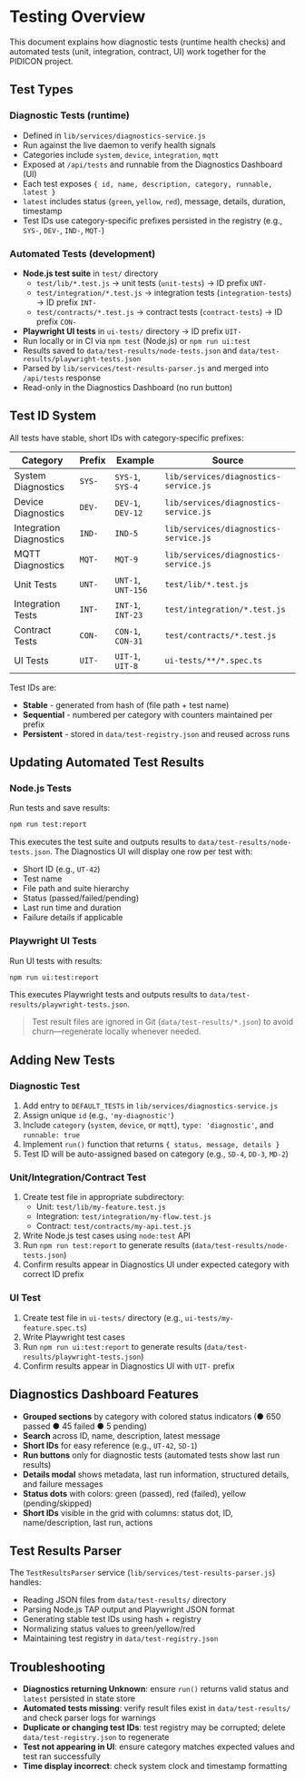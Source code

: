 # Testing Overview

This document explains how diagnostic tests (runtime health checks) and automated tests (unit, integration, contract, UI) work together for the PIDICON project.

## Test Types

### Diagnostic Tests (runtime)

- Defined in `lib/services/diagnostics-service.js`
- Run against the live daemon to verify health signals
- Categories include `system`, `device`, `integration`, `mqtt`
- Exposed at `/api/tests` and runnable from the Diagnostics Dashboard (UI)
- Each test exposes `{ id, name, description, category, runnable, latest }`
- `latest` includes status (`green`, `yellow`, `red`), message, details, duration, timestamp
- Test IDs use category-specific prefixes persisted in the registry (e.g., `SYS-`, `DEV-`, `IND-`, `MQT-`)

### Automated Tests (development)

- **Node.js test suite** in `test/` directory
  - `test/lib/*.test.js` → unit tests (`unit-tests`) → ID prefix `UNT-`
  - `test/integration/*.test.js` → integration tests (`integration-tests`) → ID prefix `INT-`
  - `test/contracts/*.test.js` → contract tests (`contract-tests`) → ID prefix `CON-`
- **Playwright UI tests** in `ui-tests/` directory → ID prefix `UIT-`
- Run locally or in CI via `npm test` (Node.js) or `npm run ui:test`
- Results saved to `data/test-results/node-tests.json` and `data/test-results/playwright-tests.json`
- Parsed by `lib/services/test-results-parser.js` and merged into `/api/tests` response
- Read-only in the Diagnostics Dashboard (no run button)

## Test ID System

All tests have stable, short IDs with category-specific prefixes:

| Category                | Prefix | Example            | Source                                |
| ----------------------- | ------ | ------------------ | ------------------------------------- |
| System Diagnostics      | `SYS-` | `SYS-1`, `SYS-4`   | `lib/services/diagnostics-service.js` |
| Device Diagnostics      | `DEV-` | `DEV-1`, `DEV-12`  | `lib/services/diagnostics-service.js` |
| Integration Diagnostics | `IND-` | `IND-5`            | `lib/services/diagnostics-service.js` |
| MQTT Diagnostics        | `MQT-` | `MQT-9`            | `lib/services/diagnostics-service.js` |
| Unit Tests              | `UNT-` | `UNT-1`, `UNT-156` | `test/lib/*.test.js`                  |
| Integration Tests       | `INT-` | `INT-1`, `INT-23`  | `test/integration/*.test.js`          |
| Contract Tests          | `CON-` | `CON-1`, `CON-31`  | `test/contracts/*.test.js`            |
| UI Tests                | `UIT-` | `UIT-1`, `UIT-8`   | `ui-tests/**/*.spec.ts`               |

Test IDs are:

- **Stable** - generated from hash of (file path + test name)
- **Sequential** - numbered per category with counters maintained per prefix
- **Persistent** - stored in `data/test-registry.json` and reused across runs

## Updating Automated Test Results

### Node.js Tests

Run tests and save results:

```bash
npm run test:report
```

This executes the test suite and outputs results to `data/test-results/node-tests.json`. The Diagnostics UI will display one row per test with:

- Short ID (e.g., `UT-42`)
- Test name
- File path and suite hierarchy
- Status (passed/failed/pending)
- Last run time and duration
- Failure details if applicable

### Playwright UI Tests

Run UI tests with results:

```bash
npm run ui:test:report
```

This executes Playwright tests and outputs results to `data/test-results/playwright-tests.json`.

> Test result files are ignored in Git (`data/test-results/*.json`) to avoid churn—regenerate locally whenever needed.

## Adding New Tests

### Diagnostic Test

1. Add entry to `DEFAULT_TESTS` in `lib/services/diagnostics-service.js`
2. Assign unique `id` (e.g., `'my-diagnostic'`)
3. Include `category` (`system`, `device`, or `mqtt`), `type: 'diagnostic'`, and `runnable: true`
4. Implement `run()` function that returns `{ status, message, details }`
5. Test ID will be auto-assigned based on category (e.g., `SD-4`, `DD-3`, `MD-2`)

### Unit/Integration/Contract Test

1. Create test file in appropriate subdirectory:
   - Unit: `test/lib/my-feature.test.js`
   - Integration: `test/integration/my-flow.test.js`
   - Contract: `test/contracts/my-api.test.js`
2. Write Node.js test cases using `node:test` API
3. Run `npm run test:report` to generate results (`data/test-results/node-tests.json`)
4. Confirm results appear in Diagnostics UI under expected category with correct ID prefix

### UI Test

1. Create test file in `ui-tests/` directory (e.g., `ui-tests/my-feature.spec.ts`)
2. Write Playwright test cases
3. Run `npm run ui:test:report` to generate results (`data/test-results/playwright-tests.json`)
4. Confirm results appear in Diagnostics UI with `UIT-` prefix

## Diagnostics Dashboard Features

- **Grouped sections** by category with colored status indicators (● 650 passed ● 45 failed ● 5 pending)
- **Search** across ID, name, description, latest message
- **Short IDs** for easy reference (e.g., `UT-42`, `SD-1`)
- **Run buttons** only for diagnostic tests (automated tests show last run results)
- **Details modal** shows metadata, last run information, structured details, and failure messages
- **Status dots** with colors: green (passed), red (failed), yellow (pending/skipped)
- **Short IDs** visible in the grid with columns: status dot, ID, name/description, last run, actions

## Test Results Parser

The `TestResultsParser` service (`lib/services/test-results-parser.js`) handles:

- Reading JSON files from `data/test-results/` directory
- Parsing Node.js TAP output and Playwright JSON format
- Generating stable test IDs using hash + registry
- Normalizing status values to green/yellow/red
- Maintaining test registry in `data/test-registry.json`

## Troubleshooting

- **Diagnostics returning Unknown**: ensure `run()` returns valid status and `latest` persisted in state store
- **Automated tests missing**: verify result files exist in `data/test-results/` and check parser logs for warnings
- **Duplicate or changing test IDs**: test registry may be corrupted; delete `data/test-registry.json` to regenerate
- **Test not appearing in UI**: ensure category matches expected values and test ran successfully
- **Time display incorrect**: check system clock and timestamp formatting
